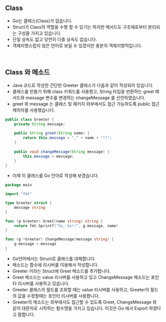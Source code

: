 ## Class
* Go는 클래스(Class)가 없습니다.
* Struct가 Class의 역할을 수행 할 수 있기는 하지만 메서드도 구조체로부터 분리되는 구성을 가지고 있습니다.
* 단일 상속도 없고 당연히 다중 상속도 없습니다.
* 객체지향스럽지 않은 언어로 보일 수 있겠지만 충분히 객체지향적입니다.

<br />

## Class 와 메소드
* Java 코드로 작성한 간단한 Greeter 클래스가 다음과 같이 작성되어 있습니다.
* 클래스를 만들기 위해 class 키워드를 사용했고, String 타입을 반환하는 greet 메서드와 message 변수를 변경하는 changeMessage 를 선언하였습니다. 
* greet 와 message 는 클래스 및 패키지 외부에서도 접근 가능하도록 public 접근제어자를 사용했습니다.
```java
public class Greeter {
    private String message;
    
    public String greet(String name) {
        return this.message + "," + name + "!!";
    }
    
    public void changeMessage(String message) {
        this.message = message;
    }
}
```
* 이제 이 클래스를 Go 언어로 작성해 보겠습니다.
```go
package main

import "fmt"

type Greeter struct {
	message string
}

func (g Greeter) Greet(name string) string {
	return fmt.Sprintf("%s, %s!!", g.message, name)
}

func (g *Greeter) ChangeMessage(message string) {
	g.message = message
}
```
* Go언어에서는 Struct로 클래스를 대체합니다. 
* 메소드는 함수에 리시버를 이용해서 작성합니다.
* Greeter 이라는 Struct에 Greet 메소드를 추가합니다.
* Greet 메소드는 value 리시버를 사용하고 있고 ChangeMessage 메소드는 포인터 리시버를 사용하고 있습니다.
* Greeter 클래스의 필드를 조회할 때는 value 리시버를 사용하고, Greeter의 필드의 값을 수정할때는 포인터 리시버를 사용합니다.
* Greeter의 메소드는 외부에서도 접근할 수 있도록 Greet, ChangeMessage 와 같이 대문자로 시작하는 함수명을 가지고 있습니다. 이것은 Go 에서 Export 하였다고 말합니다.



